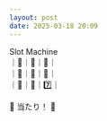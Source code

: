 ```yaml
---
layout: post
date: 2025-03-18 20:09
---
```


Slot Machine<br />
｜💎｜💎｜💎｜<br />
｜🍇｜🔔｜🍇｜<br />
｜🔔｜🍇｜7️⃣｜<br />

🎉 当たり！ 🎉
